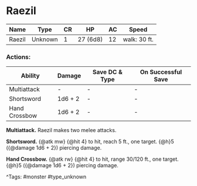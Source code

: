 # Raezil

| Name | Type | CR | HP | AC | Speed |
|------|------|----|----|----|-------|
| Raezil | Unknown | 1 | 27 (6d8) | 12 | walk: 30 ft. |

### Actions:

| Ability | Damage | Save DC & Type | On Successful Save |
|---------|--------|----------------|--------------------|
| Multiattack | - | - | - |
| Shortsword | 1d6 + 2 | - | - |
| Hand Crossbow | 1d6 + 2 | - | - |


**Multiattack.** Raezil makes two melee attacks.

**Shortsword.** {@atk mw} {@hit 4} to hit, reach 5 ft., one target. {@h}5 ({@damage 1d6 + 2}) piercing damage.

**Hand Crossbow.** {@atk rw} {@hit 4} to hit, range 30/120 ft., one target. {@h}5 ({@damage 1d6 + 2}) piercing damage.

^Tags: #monster #type_unknown